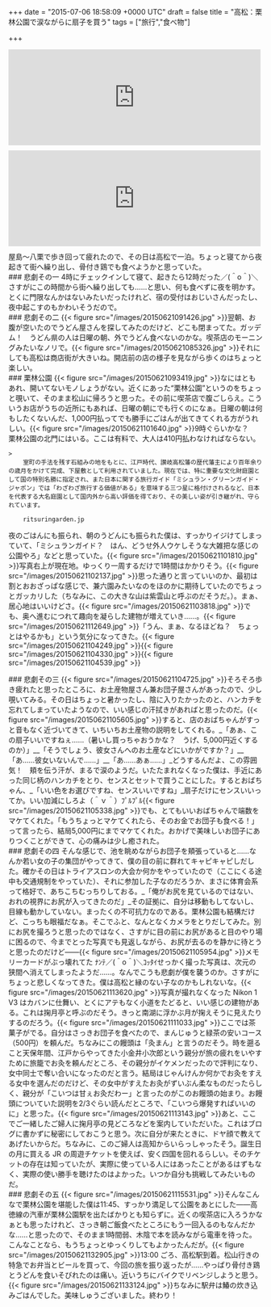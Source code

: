 
+++
date = "2015-07-06 18:58:09 +0000 UTC"
draft = false
title = "高松：栗林公園で涙ながらに扇子を買う"
tags = ["旅行","食べ物"]

+++
<iframe src="https://hatenablog-parts.com/embed?url=https%3A%2F%2Fblog.daruyanagi.jp%2Fentry%2F2015%2F06%2F30%2F190041" title="古代の"幻の城”屋嶋城（やしまのき）を見てきた。 - だるろぐ" class="embed-card embed-blogcard" scrolling="no" frameborder="0" style="display: block; width: 100%; height: 190px; max-width: 500px; margin: 10px 0px;"></iframe><iframe src="https://hatenablog-parts.com/embed?url=https%3A%2F%2Fblog.daruyanagi.jp%2Fentry%2F2015%2F07%2F03%2F181444" title="高松：檀ノ浦～八栗寺 - だるろぐ" class="embed-card embed-blogcard" scrolling="no" frameborder="0" style="display: block; width: 100%; height: 190px; max-width: 500px; margin: 10px 0px;"></iframe>屋島～八栗で歩き回って疲れたので、その日は高松で一泊。ちょっと寝てから夜起きて街へ繰り出し、骨付き鶏でも食べようかと思っていた。

<div class="section">
    ### 悲劇その一
    4時にチェックインして寝て、起きたら12時だった／(＾o＾)＼さすがにこの時間から街へ繰り出しても……と思い、何も食べずに夜を明かす。とくに門限なんかはないみたいだったけれど、宿の受付はおじいさんだったし、夜中起こすのもかわいそうだので。

</div>
<div class="section">
    ### 悲劇その二
    {{< figure src="/images/20150621091426.jpg"  >}}翌朝、お腹が空いたのでうどん屋さんを探してみたのだけど、どこも閉まってた。ガッデム！　うどん県の人は日曜の朝、外でうどん食べないのかな。喫茶店のモーニングみたいなノリで。{{< figure src="/images/20150621085326.jpg"  >}}それにしても高松は商店街が大きいね。開店前の店の様子を見ながら歩くのはちょっと楽しい。

</div>
<div class="section">
    ### 栗林公園
    {{< figure src="/images/20150621093419.jpg"  >}}なにはともあれ、開いてないモノしょうがない。近くにあった“栗林公園”というのをちょっと覗いて、そのまま松山に帰ろうと思った。その前に喫茶店で腹ごしらえ。こういうお店がうちの近所にもあれば、日曜の朝にでも行くのになぁ。日曜の朝は何もしたくないんだ、1,000円払ってでも勝手にごはんが出てきてくれる方がうれしい。{{< figure src="/images/20150621101640.jpg"  >}}9時ぐらいかな？　栗林公園の北門にはいる。ここは有料で、大人は410円払わなければならない。

    >
        室町の手法を残す石組みの地をもとに、江戸時代、讃岐高松藩の歴代藩主により百年余りの歳月をかけて完成、下屋敷として利用されていました。現在では、特に重要な文化財庭園として国の特別名勝に指定され、また日本に関する旅行ガイド「ミシュラン・グリーンガイド・ジャポン」では「わざわざ旅行する価値がある」を意味する三つ星に格付けされるなど、日本を代表する大名庭園として国内外から高い評価を得ており、その美しい姿が引き継がれ、守られています。

        ritsuringarden.jp
    
夜のごはんにも振られ、朝のうどんにも振られた僕は、すっかりイジけてしまっていて、「ミシュランガイド？　はん、どうせ外人ウケしそうな大雑把な感じの公園やろ」などと思っていた。{{< figure src="/images/20150621101810.jpg"  >}}写真右上が現在地。ゆっくり一周するだけで1時間はかかりそう。{{< figure src="/images/20150621102137.jpg"  >}}思った通りと言っていいのか、最初は割とおおざっぱな感じで、兼六園みたいなのをほのかに期待していたのでちょっとガッカリした（ちなみに、この大きな山は紫雲山と呼ぶのだそうだ。）。まぁ、居心地はいいけどさ。{{< figure src="/images/20150621103818.jpg"  >}}でも、奥へ進むにつれて趣向を凝らした建物が増えていき……。{{< figure src="/images/20150621112649.jpg"  >}}「うん、まぁ、なるほどね？　ちょっとはやるかも」という気分になってきた。{{< figure src="/images/20150621104249.jpg"  >}}{{< figure src="/images/20150621104330.jpg"  >}}{{< figure src="/images/20150621104539.jpg"  >}}<br/>


</div>
<div class="section">
    ### 悲劇その三
    {{< figure src="/images/20150621104725.jpg"  >}}そろそろ歩き疲れたと思ったところに、お土産物屋さん兼お団子屋さんがあったので、少し覗いてみる。その日はちょっと暑かったし、陰に入りたかったのと、ハンカチを忘れてしまっていたようなので、いい感じの汗拭きがあればと思ったのだ。{{< figure src="/images/20150621105605.jpg"  >}}すると、店のおばちゃんがすっと音もなく近づいてきて、いちいちお土産物の説明をしてくれる。_「あぁ、この扇子いいですねぇ……（暑いし買っちゃおうかな？　うげ、5,000円近くするのか）」__「そうでしょう、彼女さんへのお土産などにいかがですか？」__「あ……彼女いないんで……」__「あ……あぁ……」_どうするんだよ、この雰囲気！　頬を伝う汗が、まるで涙のようだ。いたたまれなくなった僕は、手近にあった同じ柄のハンカチをとり、センスとセットで買うことにした。するとおばちゃん、_「いい色をお選びですね、センスいいですね」_扇子だけにセンスいいってか。いい加減にしろよ（＾ｖ＾）ﾌﾟﾙﾌﾟﾙ{{< figure src="/images/20150621105338.jpg"  >}}でも、とてもいいおばちゃんで端数をマケてくれた。「もうちょっとマケてくれたら、そのお金でお団子も食べる！」って言ったら、結局5,000円にまでマケてくれた。おかげで美味しいお団子にありつくことができて、心の痛みは少し癒された。

</div>
<div class="section">
    ### 悲劇その四
    そんな感じで、池を眺めながらお団子を頬張っていると……なんか若い女の子の集団がやってきて、僕の目の前に群れてキャピキャピしだした。確かその日はトライアスロンの大会か何かをやっていたので（ここにくる途中も交通規制をやっていた）、それに参加した子なのだろうか、まさに体育会系って格好で、あちこちむっちりしておる。_「俺がお尻を見ているのではない、おれの視界にお尻が入ってきたのだ」_その証拠に、自分は移動もしてないし、目線も動かしていない。まったくの不可抗力なのである。栗林公園も結構だけど、こっちも眼福だなぁ。そこでふと、なんとなくカメラをとりだしてみた。別にお尻を撮ろうと思ったのではなく、さすがに目の前にお尻があると目のやり場に困るので、今までとった写真でも見返しながら、お尻が去るのを静かに待とうと思ったのだけど――{{< figure src="/images/20150621105954.jpg"  >}}メモリーカードがぶっ壊れてた ﾅﾝﾃ／(＾o＾)＼ｺｯﾀｲせっかく撮った写真は、次元の狭間へ消えてしまったようだ……。なんでこうも悲劇が僕を襲うのか。さすがにちょっと悲しくなってきた。僕は高松と縁のない子なのかもしれないな。{{< figure src="/images/20150621113620.jpg"  >}}写真が撮れなくなった Nikon 1 V3 はカバンに仕舞い、とくにアテもなく小道をたどると、いい感じの建物がある。これは掬月亭と呼ぶのだそう。きっと南湖に浮かぶ月が掬えそうに見えたりするのだろう。{{< figure src="/images/20150621111033.jpg"  >}}ここでは茶菓子がでる。自分はさっきお団子を食べたので、まんじゅうと緑茶の安いコース（500円）を頼んだ。ちなみにこの饅頭は「灸まん」と言うのだそう。時を遡ること天保年間、江戸からやってきた小金井小次郎という親分が旅の疲れをいやすために旅籠でお灸を頼んだところ、その親分がイケメンだったので評判になり、女中同士で奪い合いになったのだと言う。結局はじゃんけんか何かでお灸をすえる女中を選んだのだけど、その女中がすえたお灸がずいぶん柔なものだったらしく、親分が「こいつは甘ぇお灸だわー」と言ったのがこのお饅頭の始まり。お饅頭についていた説明を2/3ぐらい読んだところで、「こいつら爆発すればいいのに」と思った。{{< figure src="/images/20150621113143.jpg"  >}}あと、ここでご一緒したご婦人に掬月亭の見どころなどを案内していただいた。これはブログに書かずに秘密にしておこうと思う。次に自分が来たときに、ドヤ顔で教えてあげたいからだ。ちなみに、このご婦人は高知からいらっしゃったそう。誕生日の月に買える JR の周遊チケットを使えば、安く四国を回れるらしい。そのチケットの存在は知っていたが、実際に使っている人にはあったことがあるはずもなく、実際の使い勝手を聴けたのはよかった。いつか自分も挑戦してみたいものだ。

</div>
<div class="section">
    ### 悲劇その五
    {{< figure src="/images/20150621115531.jpg"  >}}そんなこんなで栗林公園を堪能した僕は11:45、すっかり満足して公園をあとにした――高徳線の汽車が栗林公園駅を出たばかりとも知らずに。近くの喫茶店に入ろうかなぁとも思ったけれど、さっき朝ご飯食べたところにもう一回入るのもなんだかな……と思ったので、そのまま1時間弱、木陰で本を読みながら電車を待った。こんなことなら、もうちょっとゆっくりしてもよかったんだが。{{< figure src="/images/20150621132905.jpg"  >}}13:00 ごろ、高松駅到着。松山行きの特急でお弁当とビールを買って、今回の旅を振り返ったが……やっぱり骨付き鶏とうどんを食いそびれたのは痛い。近いうちにバイクでリベンジしようと思う。{{< figure src="/images/20150621133124.jpg"  >}}ちなみに駅弁は鰆の炊き込みごはんでした。美味しゅうございました。終わり！

</div>

